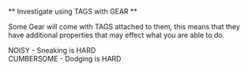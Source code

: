 
** Investigate using TAGS with GEAR **

Some Gear will come with TAGS attached to them, this means that they have additional properties that may effect what you are able to do.

NOISY - Sneaking is HARD  
CUMBERSOME - Dodging is HARD
